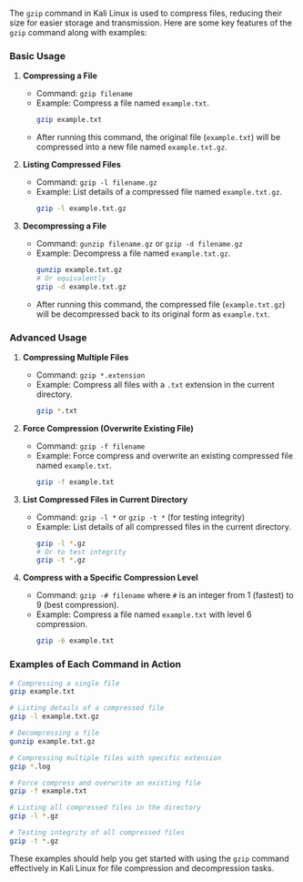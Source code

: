  The `gzip` command in Kali Linux is used to compress files, reducing their size for easier storage and transmission. Here are some key features of the `gzip` command along with examples:

### Basic Usage

1. **Compressing a File**
   - Command: `gzip filename`
   - Example: Compress a file named `example.txt`.
     ```bash
     gzip example.txt
     ```
   - After running this command, the original file (`example.txt`) will be compressed into a new file named `example.txt.gz`.

2. **Listing Compressed Files**
   - Command: `gzip -l filename.gz`
   - Example: List details of a compressed file named `example.txt.gz`.
     ```bash
     gzip -l example.txt.gz
     ```

3. **Decompressing a File**
   - Command: `gunzip filename.gz` or `gzip -d filename.gz`
   - Example: Decompress a file named `example.txt.gz`.
     ```bash
     gunzip example.txt.gz
     # Or equivalently
     gzip -d example.txt.gz
     ```
   - After running this command, the compressed file (`example.txt.gz`) will be decompressed back to its original form as `example.txt`.

### Advanced Usage

1. **Compressing Multiple Files**
   - Command: `gzip *.extension`
   - Example: Compress all files with a `.txt` extension in the current directory.
     ```bash
     gzip *.txt
     ```

2. **Force Compression (Overwrite Existing File)**
   - Command: `gzip -f filename`
   - Example: Force compress and overwrite an existing compressed file named `example.txt`.
     ```bash
     gzip -f example.txt
     ```

3. **List Compressed Files in Current Directory**
   - Command: `gzip -l *` or `gzip -t *` (for testing integrity)
   - Example: List details of all compressed files in the current directory.
     ```bash
     gzip -l *.gz
     # Or to test integrity
     gzip -t *.gz
     ```

4. **Compress with a Specific Compression Level**
   - Command: `gzip -# filename` where `#` is an integer from 1 (fastest) to 9 (best compression).
   - Example: Compress a file named `example.txt` with level 6 compression.
     ```bash
     gzip -6 example.txt
     ```

### Examples of Each Command in Action

```bash
# Compressing a single file
gzip example.txt

# Listing details of a compressed file
gzip -l example.txt.gz

# Decompressing a file
gunzip example.txt.gz

# Compressing multiple files with specific extension
gzip *.log

# Force compress and overwrite an existing file
gzip -f example.txt

# Listing all compressed files in the directory
gzip -l *.gz

# Testing integrity of all compressed files
gzip -t *.gz
```

These examples should help you get started with using the `gzip` command effectively in Kali Linux for file compression and decompression tasks.

